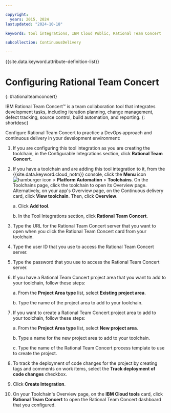 ```yaml
---

copyright:
  years: 2015, 2024
lastupdated: "2024-10-18"

keywords: tool integrations, IBM Cloud Public, Rational Team Concert

subcollection: ContinuousDelivery

---
```


{{site.data.keyword.attribute-definition-list}}  

# Configuring Rational Team Concert
{: #rationalteamconcert}

IBM Rational Team Concert&trade; is a team collaboration tool that integrates development tasks, including iteration planning, change management, defect tracking, source control, build automation, and reporting.
{: shortdesc}

Configure Rational Team Concert to practice a DevOps approach and continuous delivery in your development environment:

1. If you are configuring this tool integration as you are creating the toolchain, in the Configurable Integrations section, click **Rational Team Concert**.
1. If you have a toolchain and are adding this tool integration to it, from the {{site.data.keyword.cloud_notm}} console, click the **Menu** icon ![hamburger icon](images/icon_hamburger.svg) > **Platform Automation** > **Toolchains**. On the Toolchains page, click the toolchain to open its Overview page. Alternatively, on your app's Overview page, on the Continuous delivery card, click **View toolchain**. Then, click **Overview**. 

   a. Click **Add tool**.

   b. In the Tool Integrations section, click **Rational Team Concert**.

1. Type the URL for the Rational Team Concert server that you want to open when you click the Rational Team Concert card from your toolchain.
1. Type the user ID that you use to access the Rational Team Concert server.
1. Type the password that you use to access the Rational Team Concert server.
1. If you have a Rational Team Concert project area that you want to add to your toolchain, follow these steps:

   a. From the **Project Area type** list, select **Existing project area**.

   b. Type the name of the project area to add to your toolchain.

1. If you want to create a Rational Team Concert project area to add to your toolchain, follow these steps:

   a. From the **Project Area type** list, select **New project area**.

   b. Type a name for the new project area to add to your toolchain.

   c. Type the name of the Rational Team Concert process template to use to create the project.

1. To track the deployment of code changes for the project by creating tags and comments on work items, select the **Track deployment of code changes** checkbox.
1. Click **Create Integration**.
1. On your Toolchain's Overview page, on the **IBM Cloud tools** card, click **Rational Team Concert** to open the Rational Team Concert dashboard that you configured.
